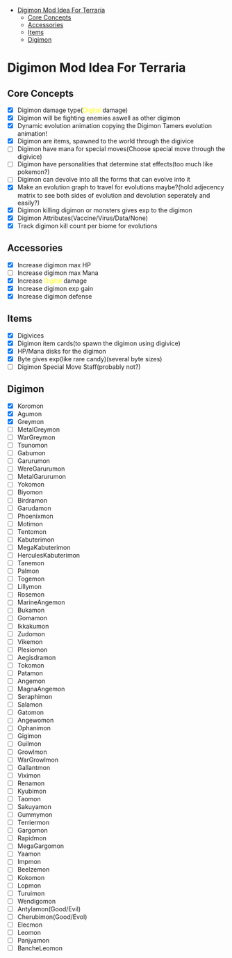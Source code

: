 - [Digimon Mod Idea For Terraria](#digimon-mod-idea-for-terraria)
  - [Core Concepts](#core-concepts)
  - [Accessories](#accessories)
  - [Items](#items)
  - [Digimon](#digimon)

# Digimon Mod Idea For Terraria
## Core Concepts
- [x] Digimon damage type(<span style="color:yellow">Digital</span> damage)
- [x] Digimon will be fighting enemies aswell as other digimon
- [x] Dynamic evolution animation copying the Digimon Tamers evolution animation!
- [x] Digimon are items, spawned to the world through the digivice
- [ ] Digimon have mana for special moves(Choose special move through the digivice)
- [ ] Digimon have personalities that determine stat effects(too much like pokemon?)
- [ ] Digimon can devolve into all the forms that can evolve into it
- [x] Make an evolution graph to travel for evolutions maybe?(hold adjecency matrix to see both sides of evolution and devolution seperately and easily?)
- [x] Digimon killing digimon or monsters gives exp to the digimon
- [x] Digimon Attributes(Vaccine/Virus/Data/None)
- [x] Track digimon kill count per biome for evolutions

## Accessories
- [x] Increase digimon max HP
- [ ] Increase digimon max Mana
- [x] Increase <span style="color:yellow">Digital</span> damage
- [x] Increase digimon exp gain
- [x] Increase digimon defense

## Items
- [x] Digivices
- [x] Digimon item cards(to spawn the digimon using digivice)
- [x] HP/Mana disks for the digimon
- [x] Byte gives exp(like rare candy)(several byte sizes)
- [ ] Digimon Special Move Staff(probably not?)

## Digimon
- [x] Koromon
- [x] Agumon
- [x] Greymon
- [ ] MetalGreymon
- [ ] WarGreymon
- [ ] Tsunomon
- [ ] Gabumon
- [ ] Garurumon
- [ ] WereGarurumon
- [ ] MetalGarurumon
- [ ] Yokomon
- [ ] Biyomon
- [ ] Birdramon
- [ ] Garudamon
- [ ] Phoenixmon
- [ ] Motimon
- [ ] Tentomon
- [ ] Kabuterimon
- [ ] MegaKabuterimon 
- [ ] HerculesKabuterimon
- [ ] Tanemon
- [ ] Palmon
- [ ] Togemon
- [ ] Lillymon
- [ ] Rosemon
- [ ] MarineAngemon
- [ ] Bukamon
- [ ] Gomamon
- [ ] Ikkakumon
- [ ] Zudomon
- [ ] Vikemon
- [ ] Plesiomon
- [ ] Aegisdramon
- [ ] Tokomon
- [ ] Patamon
- [ ] Angemon
- [ ] MagnaAngemon
- [ ] Seraphimon
- [ ] Salamon
- [ ] Gatomon
- [ ] Angewomon
- [ ] Ophanimon
- [ ] Gigimon
- [ ] Guilmon
- [ ] Growlmon
- [ ] WarGrowlmon
- [ ] Gallantmon
- [ ] Viximon
- [ ] Renamon
- [ ] Kyubimon
- [ ] Taomon
- [ ] Sakuyamon
- [ ] Gummymon
- [ ] Terriermon
- [ ] Gargomon
- [ ] Rapidmon
- [ ] MegaGargomon
- [ ] Yaamon
- [ ] Impmon
- [ ] Beelzemon
- [ ] Kokomon
- [ ] Lopmon
- [ ] Turuimon
- [ ] Wendigomon
- [ ] Antylamon(Good/Evil)
- [ ] Cherubimon(Good/Evol)
- [ ] Elecmon
- [ ] Leomon
- [ ] Panjyamon
- [ ] BancheLeomon
